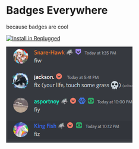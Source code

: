 # Badges Everywhere

because badges are cool

[![Install in Replugged](https://img.shields.io/badge/-Install%20in%20Replugged-blue?style=for-the-badge&logo=none)](https://replugged.dev/install?identifier=dev.kingfish.BadgesEverywhere&source=github)

![Some examples of badges on users](/plugins/badges-everywhere/assets/users.png)
